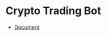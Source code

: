 # Crypto Trading Bot

- [Document](https://www.notion.so/ugabiga/Trading-Bot-a3ab6373a1b1437684dd977a8d6ab8ad)